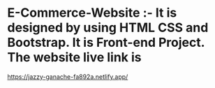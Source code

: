 # E-Commerce-Website :- It is designed by using HTML CSS and Bootstrap. It is Front-end Project. The website live link is
https://jazzy-ganache-fa892a.netlify.app/
